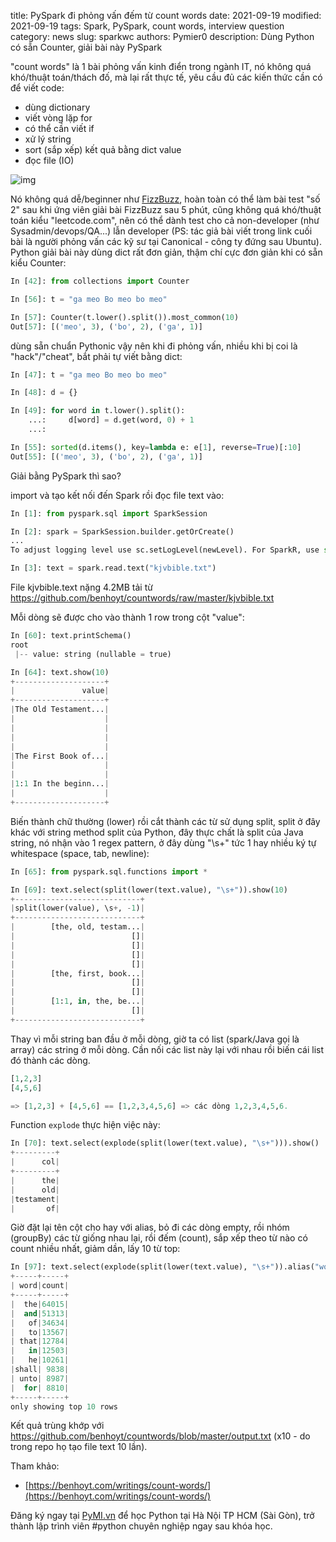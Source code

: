 title: PySpark đi phỏng vấn đếm từ count words
date: 2021-09-19
modified: 2021-09-19
tags: Spark, PySpark, count words, interview question
category: news
slug: sparkwc
authors: Pymier0
description: Dùng Python có sẵn Counter, giải bài này PySpark

"count words" là 1 bài phỏng vấn kinh điển trong ngành IT, nó không quá khó/thuật toán/thách đố, mà lại rất thực tế, yêu cầu đủ các kiến thức cần có để viết code:

- dùng dictionary
- viết vòng lặp for
- có thể cần viết if
- xử lý string
- sort (sắp xếp) kết quả bằng dict value
- đọc file (IO)

![img](https://images.unsplash.com/photo-1598210854169-af04499e4899?crop=entropy&cs=tinysrgb&fit=max&fm=jpg&ixid=MnwyMzI1MzN8MHwxfHJhbmRvbXx8fHx8fHx8fDE2MzIwMjY5Mzk&ixlib=rb-1.2.1&q=80&w=600)

Nó không quá dễ/beginner như [FizzBuzz](https://en.wikipedia.org/wiki/Fizz_buzz), hoàn toàn có thể làm bài test "số 2" sau khi ứng viên giải bài FizzBuzz sau 5 phút, cũng không quá khó/thuật toán kiểu "leetcode.com", nên có thể dành test cho cả non-developer (như Sysadmin/devops/QA...) lẫn developer (PS: tác giả bài viết trong link cuối bài là người phỏng vấn các kỹ sư tại Canonical - công ty đứng sau Ubuntu). Python giải bài này dùng dict rất đơn giản, thậm chí cực đơn giản khi có sẵn kiểu Counter:

```py
In [42]: from collections import Counter

In [56]: t = "ga meo Bo meo bo meo"

In [57]: Counter(t.lower().split()).most_common(10)
Out[57]: [('meo', 3), ('bo', 2), ('ga', 1)]
```

dùng sẵn chuẩn Pythonic vậy nên khi đi phỏng vấn, nhiều khi bị coi là "hack"/"cheat", bắt phải tự viết bằng dict:

```py
In [47]: t = "ga meo Bo meo bo meo"

In [48]: d = {}

In [49]: for word in t.lower().split():
    ...:     d[word] = d.get(word, 0) + 1
    ...:

In [55]: sorted(d.items(), key=lambda e: e[1], reverse=True)[:10]
Out[55]: [('meo', 3), ('bo', 2), ('ga', 1)]
```

Giải bằng PySpark thì sao?

import và tạo kết nối đến Spark rồi đọc file text vào:

```py
In [1]: from pyspark.sql import SparkSession

In [2]: spark = SparkSession.builder.getOrCreate()
...
To adjust logging level use sc.setLogLevel(newLevel). For SparkR, use set

In [3]: text = spark.read.text("kjvbible.txt")
```

File kjvbible.text nặng 4.2MB tải từ
https://github.com/benhoyt/countwords/raw/master/kjvbible.txt

Mỗi dòng sẽ được cho vào thành 1 row trong cột "value":

```py
In [60]: text.printSchema()
root
 |-- value: string (nullable = true)

In [64]: text.show(10)
+--------------------+
|               value|
+--------------------+
|The Old Testament...|
|                    |
|                    |
|                    |
|                    |
|The First Book of...|
|                    |
|                    |
|1:1 In the beginn...|
|                    |
+--------------------+
```

Biến thành chữ thường (lower) rồi cắt thành các từ sử dụng split, split ở đây khác với string method split của Python, đây thực chất là split của Java string, nó nhận vào 1 regex pattern, ở đây dùng "\s+" tức 1 hay nhiều ký tự whitespace (space, tab, newline):

```py
In [65]: from pyspark.sql.functions import *

In [69]: text.select(split(lower(text.value), "\s+")).show(10)
+----------------------------+
|split(lower(value), \s+, -1)|
+----------------------------+
|        [the, old, testam...|
|                          []|
|                          []|
|                          []|
|                          []|
|        [the, first, book...|
|                          []|
|                          []|
|        [1:1, in, the, be...|
|                          []|
+----------------------------+
```

Thay vì mỗi string ban đầu ở mỗi dòng, giờ ta có list (spark/Java gọi là array) các string ở mỗi dòng. Cần nối các list này lại với nhau rồi biến cái list đó thành các dòng.

```py
[1,2,3]
[4,5,6]

=> [1,2,3] + [4,5,6] == [1,2,3,4,5,6] => các dòng 1,2,3,4,5,6.
```

Function `explode` thực hiện việc này:

```py
In [70]: text.select(explode(split(lower(text.value), "\s+"))).show()
+---------+
|      col|
+---------+
|      the|
|      old|
|testament|
|       of|
```

Giờ đặt lại tên cột cho hay với alias, bỏ đi các dòng empty, rồi nhóm (groupBy) các từ giống nhau lại, rồi đếm (count), sắp xếp theo từ nào có count nhiều nhất, giảm dần, lấy 10 từ top:

```py
In [97]: text.select(explode(split(lower(text.value), "\s+")).alias("word")).filter("word != ''").groupBy("word").count().sort("count", ascending=False).show(10)
+-----+-----+
| word|count|
+-----+-----+
|  the|64015|
|  and|51313|
|   of|34634|
|   to|13567|
| that|12784|
|   in|12503|
|   he|10261|
|shall| 9838|
| unto| 8987|
|  for| 8810|
+-----+-----+
only showing top 10 rows

```

Kết quả trùng khớp với https://github.com/benhoyt/countwords/blob/master/output.txt (x10 - do trong repo họ tạo file text 10 lần).

Tham khảo:

- [https://benhoyt.com/writings/count-words/](https://benhoyt.com/writings/count-words/)

Đăng ký ngay tại [PyMI.vn](https://pymi.vn) để học Python tại Hà Nội TP HCM (Sài Gòn),
trở thành lập trình viên #python chuyên nghiệp ngay sau khóa học.
